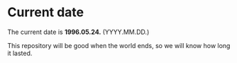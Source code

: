 # Current date

The current date is **1996.05.24.** (YYYY.MM.DD.)

This repository will be good when the world ends, so we will know how long it lasted.